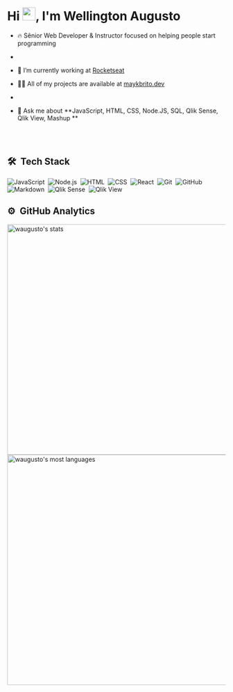 <h1 align="left">Hi <img src="https://raw.githubusercontent.com/kaueMarques/kaueMarques/master/hi.gif" width="30px">, I'm Wellington Augusto</h1>

- 🔥 Sênior Web Developer & Instructor focused on helping people start programming 
- 
- 🔭 I’m currently working at [Rocketseat](https://github.com/Rocketseat)

- 👨‍💻 All of my projects are available at [maykbrito.dev](https://maykbrito.dev)
- 
- 💬 Ask me about **JavaScript, HTML, CSS, Node.JS, SQL, Qlik Sense, Qlik View, Mashup **

<br><br>

## 🛠 &nbsp;Tech Stack

![JavaScript](https://img.shields.io/badge/-JavaScript-05122A?style=flat&logo=javascript)&nbsp;
![Node.js](https://img.shields.io/badge/-Node.js-05122A?style=flat&logo=node.js)&nbsp;
![HTML](https://img.shields.io/badge/-HTML-05122A?style=flat&logo=HTML5)&nbsp;
![CSS](https://img.shields.io/badge/-CSS-05122A?style=flat&logo=CSS3&logoColor=1572B6)&nbsp;
![React](https://img.shields.io/badge/-React-05122A?style=flat&logo=react)&nbsp;
![Git](https://img.shields.io/badge/-Git-05122A?style=flat&logo=git)&nbsp;
![GitHub](https://img.shields.io/badge/-GitHub-05122A?style=flat&logo=github)&nbsp;
![Markdown](https://img.shields.io/badge/-Markdown-05122A?style=flat&logo=markdown)&nbsp;
![Qlik Sense](https://img.shields.io/badge/-QlikSense-05122A?style=flat&logo=QlikSense&logoColor=007ACC)&nbsp;
![Qlik View](https://img.shields.io/badge/QlikView-05122A?style=flat&logo=Qlik)&nbsp;

## ⚙️ &nbsp;GitHub Analytics

<p align="left">
<img width="530em" src="https://github-readme-stats.vercel.app/api?username=waugusto&show_icons=true&theme=vision-friendly-dark" alt="waugusto's stats"/>
<img width="530em" src="https://github-readme-stats.vercel.app/api/top-langs/?username=waugusto&layout=compact&theme=vision-friendly-dark" alt="waugusto's most languages"/>
</p>

<br><br>
